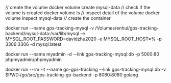 // create the volume
docker volume create mysql-data
// check if the volume is created
docker volume ls
// inspect detail of the volume
docker volume inspect mysql-data
// create the container
<!-- docker run --name gps-tracking-mysql -v mysql-data:/var/lib/mysql -e MYSQL_ROOT_PASSWORD=davidzhu2020 -p 3306:3306 -d mysql:latest -->

docker run --name gps-tracking-mysql -v /Volumes/enhui/gps-tracking-backend/mysql-data:/var/lib/mysql -e MYSQL_ROOT_PASSWORD=davidzhu2020 -e MYSQL_ROOT_HOST=% -p 3306:3306 -d mysql:latest

docker run --name myadmin -d --link gps-tracking-mysql:db -p 5000:80 phpmyadmin/phpmyadmin

docker run --rm -it --name go-gps-tracking --link gps-tracking-mysql:db -v $PWD:/go/src/gps-tracking-go-backend -p 8080:8080 golang